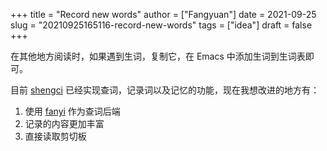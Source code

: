 +++
title = "Record new words"
author = ["Fangyuan"]
date = 2021-09-25
slug = "20210925165116-record-new-words"
tags = ["idea"]
draft = false
+++

在其他地方阅读时，如果遇到生词，复制它，在 Emacs 中添加生词到生词表即可。

目前 [shengci](https://github.com/nicehiro/shengci.el) 已经实现查词，记录词以及记忆的功能，现在我想改进的地方有：

1.  使用 [fanyi](https://github.com/condy0919/fanyi.el) 作为查词后端
2.  记录的内容更加丰富
3.  直接读取剪切板
